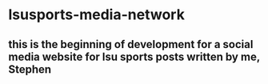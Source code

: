 # lsusports-media-network

## this is the beginning of development for a social media website for lsu sports posts written by me, Stephen
